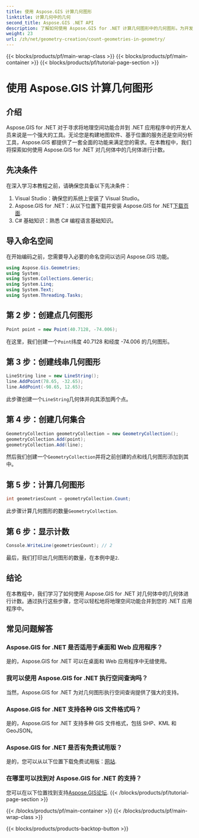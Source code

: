 ```yaml
---
title: 使用 Aspose.GIS 计算几何图形
linktitle: 计算几何中的几何
second_title: Aspose.GIS .NET API
description: 了解如何使用 Aspose.GIS for .NET 计算几何图形中的几何图形。为开发人员提供带有代码示例的分步教程。
weight: 23
url: /zh/net/geometry-creation/count-geometries-in-geometry/
---
```


{{< blocks/products/pf/main-wrap-class >}}
{{< blocks/products/pf/main-container >}}
{{< blocks/products/pf/tutorial-page-section >}}

# 使用 Aspose.GIS 计算几何图形

## 介绍
Aspose.GIS for .NET 对于寻求将地理空间功能合并到 .NET 应用程序中的开发人员来说是一个强大的工具。无论您是构建地图软件、基于位置的服务还是空间分析工具，Aspose.GIS 都提供了一套全面的功能来满足您的需求。在本教程中，我们将探索如何使用 Aspose.GIS for .NET 对几何体中的几何体进行计数。
## 先决条件
在深入学习本教程之前，请确保您具备以下先决条件：
1. Visual Studio：确保您的系统上安装了 Visual Studio。
2. Aspose.GIS for .NET：从以下位置下载并安装 Aspose.GIS for .NET[下载页面](https://releases.aspose.com/gis/net/).
3. C# 基础知识：熟悉 C# 编程语言基础知识。

## 导入命名空间
在开始编码之前，您需要导入必要的命名空间以访问 Aspose.GIS 功能。

```csharp
using Aspose.Gis.Geometries;
using System;
using System.Collections.Generic;
using System.Linq;
using System.Text;
using System.Threading.Tasks;
```

## 第 2 步：创建点几何图形
```csharp
Point point = new Point(40.7128, -74.006);
```
在这里，我们创建一个`Point`纬度 40.7128 和经度 -74.006 的几何图形。
## 第 3 步：创建线串几何图形
```csharp
LineString line = new LineString();
line.AddPoint(78.65, -32.65);
line.AddPoint(-98.65, 12.65);
```
此步骤创建一个`LineString`几何体并向其添加两个点。
## 第 4 步：创建几何集合
```csharp
GeometryCollection geometryCollection = new GeometryCollection();
geometryCollection.Add(point);
geometryCollection.Add(line);
```
然后我们创建一个`GeometryCollection`并将之前创建的点和线几何图形添加到其中。
## 第 5 步：计算几何图形
```csharp
int geometriesCount = geometryCollection.Count;
```
此步骤计算几何图形的数量`GeometryCollection`.
## 第 6 步：显示计数
```csharp
Console.WriteLine(geometriesCount); // 2
```
最后，我们打印出几何图形的数量，在本例中是`2`.

## 结论
在本教程中，我们学习了如何使用 Aspose.GIS for .NET 对几何体中的几何体进行计数。通过执行这些步骤，您可以轻松地将地理空间功能合并到您的 .NET 应用程序中。
## 常见问题解答
### Aspose.GIS for .NET 是否适用于桌面和 Web 应用程序？
是的，Aspose.GIS for .NET 可以在桌面和 Web 应用程序中无缝使用。
### 我可以使用 Aspose.GIS for .NET 执行空间查询吗？
当然，Aspose.GIS for .NET 为对几何图形执行空间查询提供了强大的支持。
### Aspose.GIS for .NET 支持各种 GIS 文件格式吗？
是的，Aspose.GIS for .NET 支持多种 GIS 文件格式，包括 SHP、KML 和 GeoJSON。
### Aspose.GIS for .NET 是否有免费试用版？
是的，您可以从以下位置下载免费试用版：[网站](https://releases.aspose.com/).
### 在哪里可以找到对 Aspose.GIS for .NET 的支持？
您可以在以下位置找到支持[Aspose.GIS论坛](https://forum.aspose.com/c/gis/33).
{{< /blocks/products/pf/tutorial-page-section >}}

{{< /blocks/products/pf/main-container >}}
{{< /blocks/products/pf/main-wrap-class >}}

{{< blocks/products/products-backtop-button >}}
